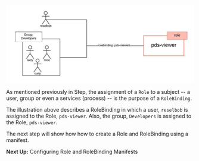 ![RBAC RoleBindings](https://github.com/reselbob/k8sassets/blob/master/rbac/images/RBAC-RoleBinding.jpeg?raw=true)

As mentioned previously in Step, the assignment of a `Role` to a subject -- a user, group or even a services (process) -- is the purpose of
a `RoleBinding`.

The illustration above describes a RoleBinding in which a user, `reselbob` is assigned to the Role, `pds-viewer`.
Also, the group, `Developers` is assigned to the Role, `pds-viewer`.

The next step will show how how to create a Role and RoleBinding using a manifest.
 
 **Next Up:** Configuring Role and RoleBinding Manifests